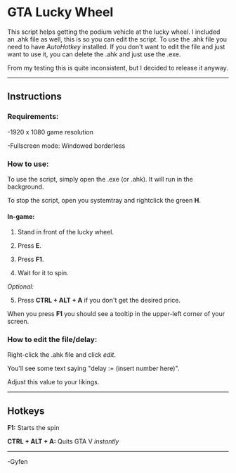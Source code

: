 # GTA Lucky Wheel

This script helps getting the podium vehicle at the lucky wheel.
I included an .ahk file as well, this is so you can edit the script.
To use the .ahk file you need to have *AutoHotkey* installed.
If you don't want to edit the file and just want to use it, you can delete the .ahk and just use the .exe.

From my testing this is quite inconsistent, but I decided to release it anyway.

***

## Instructions
### Requirements:

-1920 x 1080 game resolution

-Fullscreen mode: Windowed borderless

### How to use:

To use the script, simply open the .exe (or .ahk). It will run in the background.

To stop the script, open you systemtray and rightclick the green **H**.

#### In-game:
1) Stand in front of the lucky wheel.

2) Press **E**.

3) Press **F1**.

4) Wait for it to spin.

*Optional:*

5) Press **CTRL + ALT + A** if you don't get the desired price.

When you press **F1** you should see a tooltip in the upper-left corner of your screen.

### How to edit the file/delay:

Right-click the .ahk file and click *edit*.

You'll see some text saying "delay := (insert number here)".

Adjust this value to your likings.

***

## Hotkeys

**F1:** Starts the spin

**CTRL + ALT + A:** Quits GTA V *instantly*

***
-Gyfen
